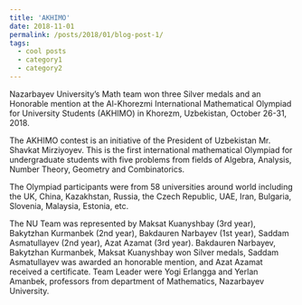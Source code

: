 ```yaml
---
title: 'AKHIMO'
date: 2018-11-01
permalink: /posts/2018/01/blog-post-1/
tags:
  - cool posts
  - category1
  - category2
---
```


Nazarbayev University’s Math team won three Silver medals and an Honorable mention at the Al-Khorezmi International Mathematical Olympiad for University Students (AKHIMO) in Khorezm, Uzbekistan, October 26-31, 2018.

The AKHIMO contest is an initiative of the President of Uzbekistan Mr. Shavkat Mirziyoyev. This is the first international mathematical Olympiad for undergraduate students with five problems from fields of Algebra, Analysis, Number Theory, Geometry and Combinatorics. 

The Olympiad participants were from 58 universities around world including the UK, China, Kazakhstan, Russia, the Czech Republic, UAE, Iran, Bulgaria, Slovenia, Malaysia, Estonia, etc.

The NU Team was represented by Maksat Kuanyshbay (3rd year), Bakytzhan Kurmanbek (2nd year), Bakdauren Narbayev (1st year), Saddam Asmatullayev (2nd year), Azat Azamat (3rd year). Bakdauren Narbayev, Bakytzhan Kurmanbek, Maksat Kuanyshbay won Silver medals, Saddam Asmatullayev was awarded an honorable mention, and Azat Azamat received a certificate. Team Leader were Yogi Erlangga and Yerlan Amanbek, professors from department of Mathematics, Nazarbayev University.